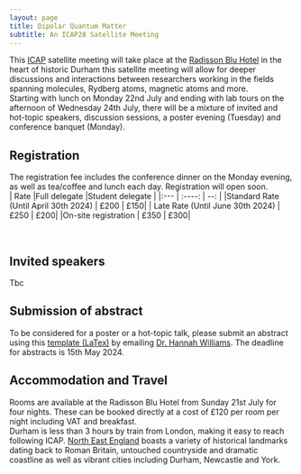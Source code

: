 ```yaml
---
layout: page
title: Dipolar Quantum Matter
subtitle: An ICAP28 Satellite Meeting
---
```

This [ICAP](https://icap28.com/) satellite meeting will take place at the [Radisson Blu Hotel]( https://www.radissonhotels.com/en-us/hotels/radisson-blu-durham?facilitatorId=RHGSEM&cid=a%3Aps+b%3Abng+c%3Aemea+i%3Abrand+e%3Ardb+d%3Aukirwe+r%3Abrt+f%3Aen-US+g%3Aho+h%3AGBXVU1+v%3Acf&gclid=d215526a5491147c6fea37a1275fea3f&gclsrc=3p.ds&msclkid=d215526a5491147c6fea37a1275fea3f&utm_source=bing&utm_medium=cpc&utm_campaign=MS_GBR-IRL_CR_UKIRWE_sk_Brand_Durham_GBXVU1_EN_PH%26EX_United+Kingdom&utm_term=radisson+blu+durham&utm_content=Brand_Durham_Hotel_EX_A.+Migration) 
in the heart of historic Durham this satellite meeting will allow for deeper discussions and interactions between researchers working in the fields spanning molecules, Rydberg atoms, magnetic atoms and more. <br> 
Starting with lunch on Monday 22nd July and ending with lab tours on the afternoon of Wednesday 24th July, there will be a mixture of invited and hot-topic speakers, discussion sessions, a poster evening (Tuesday) and 
conference banquet (Monday). <br>
## Registration
The registration fee includes the conference dinner on the Monday evening, as well as tea/coffee and lunch each day. Registration will open soon. <br>
| Rate  |Full delegate |Student delegate |
|:---  | :----: |  --: |
|Standard Rate (Until April 30th 2024) | £200 | £150|
| Late Rate (Until June 30th 2024) | £250 | £200|
|On-site registration | £350 | £300|

<br>

## Invited speakers
Tbc
## Submission of abstract
To be considered for a poster or a hot-topic talk, please submit an abstract using this <a href="https://durham-qlm.uk/events/dqm2024_abstract_template.tex" download> template (LaTex)</a> by emailing <a href="mailto:hannah.williams4@durham.ac.uk?subject=Dipolar meeting abstract submission">Dr. Hannah Williams</a>. The deadline for abstracts is 15th May 2024.
## Accommodation and Travel
Rooms are available at the Radisson Blu Hotel from Sunday 21st July for four nights. These can be booked directly at a cost of £120 per room per night including VAT and breakfast. <br>
Durham is less than 3 hours by train from London, making it easy to reach following ICAP. [North East England](https://www.visitnortheastengland.com/) boasts a variety of historical landmarks dating back to Roman Britain, untouched countryside and dramatic coastline as well as vibrant cities including Durham, Newcastle and York. 



